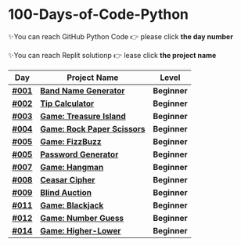 # 100-Days-of-Code-Python

✨You can reach GitHub Python Code  👉 please click **the day number**

✨You can reach Replit solutionp  👉 lease click **the project name**

| Day | Project Name  | Level |
|---| ----- | ---------- |
|**[#001](https://github.com/fly-pixie/100-Days-of-Code-Python/blob/main/Day%20%2301%20/band_name_generator.py)**| **[Band Name Generator](https://replit.com/@fly-pixie/Day-1band-name-generator?v=1)** | **Beginner** |
|**[#002](https://github.com/fly-pixie/100-Days-of-Code-Python/blob/main/Day%20%2302%20/tip_calculator.py)**| **[Tip Calculator](https://replit.com/@fly-pixie/Tip-Calculator-by-Fly?v=1)** | **Beginner** |
|**[#003](https://github.com/fly-pixie/100-Days-of-Code-Python/blob/main/Day%20%2303/game_treasure_island.py)**| **[Game: Treasure Island](https://replit.com/@fly-pixie/Treasure-island-by-Fly?v=1)** | **Beginner** |
|**[#004](https://github.com/fly-pixie/100-Days-of-Code-Python/blob/main/Day%20%2304%20/rock_paper_scissors.py)**| **[Game: Rock Paper Scissors](https://replit.com/@fly-pixie/Gamerock-paper-scissors-by-fly?v=1)** | **Beginner** |
|**[#005](https://github.com/fly-pixie/100-Days-of-Code-Python/blob/main/Day%20%2305%20/fizz_buzz.py)**| **[Game: FizzBuzz](https://replit.com/@fly-pixie/Day5TheFizzBuzz?v=1)** | **Beginner** |
|**[#005](https://github.com/fly-pixie/100-Days-of-Code-Python/blob/main/Day%20%2305%20/password_generator.py)**| **[Password Generator](https://replit.com/@fly-pixie/password-generator-start?v=1)** | **Beginner** |
|**[#007](https://github.com/fly-pixie/100-Days-of-Code-Python/blob/main/Day%20%2307/hangman.py)**| **[Game: Hangman](https://replit.com/@fly-pixie/Day-7-HangmanFly?v=1)** | **Beginner** |
|**[#008](https://github.com/fly-pixie/100-Days-of-Code-Python/blob/main/Day%20%2308/ceaser_cipher.py)**| **[Ceasar Cipher](https://replit.com/@fly-pixie/Day-8-Ceaser-Cipher-by-fly?v=1)** | **Beginner** |
|**[#009](https://github.com/fly-pixie/100-Days-of-Code-Python/blob/main/Day%20%2309/blind_auction.py)**| **[Blind Auction](https://replit.com/@fly-pixie/blind-auction-fly?v=1)** | **Beginner** |
|**[#011](https://github.com/fly-pixie/100-Days-of-Code-Python/blob/main/Day%20%2309/blind_auction.py)**| **[Game: Blackjack]()** | **Beginner** |
|**[#012](https://github.com/fly-pixie/100-Days-of-Code-Python/blob/main/Day%20%2309/blind_auction.py)**| **[Game: Number Guess](https://replit.com/@fly-pixie/guess-the-number-game-by-fly?v=1)** | **Beginner** |
|**[#014](https://github.com/fly-pixie/100-Days-of-Code-Python/blob/main/Day%20%2309/blind_auction.py)**| **[Game: Higher-Lower ](https://replit.com/@fly-pixie/higherlowergamebyfly?v=1)** | **Beginner** |